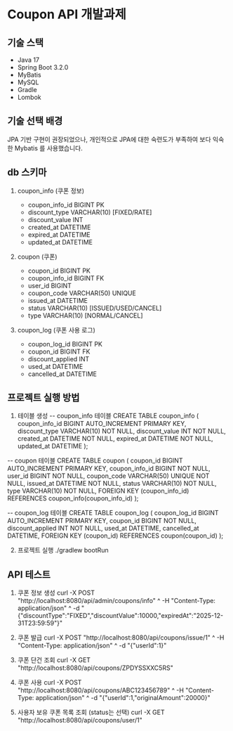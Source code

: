 # Coupon API 개발과제

## 기술 스택
- Java 17
- Spring Boot 3.2.0
- MyBatis
- MySQL
- Gradle
- Lombok

## 기술 선택 배경
JPA 기반 구현이 권장되었으나, 개인적으로 JPA에 대한 숙련도가 부족하여 보다 익숙한 Mybatis 를 사용했습니다.

## db 스키마
1. coupon_info (쿠폰 정보)
   - coupon_info_id BIGINT PK
   - discount_type VARCHAR(10) [FIXED/RATE]
   - discount_value INT
   - created_at DATETIME
   - expired_at DATETIME
   - updated_at DATETIME

2. coupon (쿠폰)
   - coupon_id BIGINT PK
   - coupon_info_id BIGINT FK
   - user_id BIGINT
   - coupon_code VARCHAR(50) UNIQUE
   - issued_at DATETIME
   - status VARCHAR(10) [ISSUED/USED/CANCEL]
   - type VARCHAR(10) [NORMAL/CANCEL]

3. coupon_log (쿠폰 사용 로그)
   - coupon_log_id BIGINT PK
   - coupon_id BIGINT FK
   - discount_applied INT
   - used_at DATETIME
   - cancelled_at DATETIME

## 프로젝트 실행 방법

1. 테이블 생성
-- coupon_info 테이블
CREATE TABLE coupon_info (
    coupon_info_id BIGINT AUTO_INCREMENT PRIMARY KEY,
    discount_type VARCHAR(10) NOT NULL,
    discount_value INT NOT NULL,
    created_at DATETIME NOT NULL,
    expired_at DATETIME NOT NULL,
    updated_at DATETIME
);

-- coupon 테이블
CREATE TABLE coupon (
    coupon_id BIGINT AUTO_INCREMENT PRIMARY KEY,
    coupon_info_id BIGINT NOT NULL,
    user_id BIGINT NOT NULL,
    coupon_code VARCHAR(50) UNIQUE NOT NULL,
    issued_at DATETIME NOT NULL,
    status VARCHAR(10) NOT NULL,
    type VARCHAR(10) NOT NULL,
    FOREIGN KEY (coupon_info_id) REFERENCES coupon_info(coupon_info_id)
);

-- coupon_log 테이블
CREATE TABLE coupon_log (
    coupon_log_id BIGINT AUTO_INCREMENT PRIMARY KEY,
    coupon_id BIGINT NOT NULL,
    discount_applied INT NOT NULL,
    used_at DATETIME,
    cancelled_at DATETIME,
    FOREIGN KEY (coupon_id) REFERENCES coupon(coupon_id)
);

2. 프로젝트 실행
./gradlew bootRun

## API 테스트

1. 쿠폰 정보 생성
curl -X POST "http://localhost:8080/api/admin/coupons/info" ^
  -H "Content-Type: application/json" ^
  -d "{\"discountType\":\"FIXED\",\"discountValue\":10000,\"expiredAt\":\"2025-12-31T23:59:59\"}"

2. 쿠폰 발급
curl -X POST "http://localhost:8080/api/coupons/issue/1" ^
  -H "Content-Type: application/json" ^
  -d "{\"userId\":1}"

3. 쿠폰 단건 조회
curl -X GET "http://localhost:8080/api/coupons/ZPDYSSXXC5RS"

4. 쿠폰 사용
curl -X POST "http://localhost:8080/api/coupons/ABC123456789" ^
  -H "Content-Type: application/json" ^
  -d "{\"userId\":1,\"originalAmount\":20000}"

5. 사용자 보유 쿠폰 목록 조회 (status는 선택)
curl -X GET "http://localhost:8080/api/coupons/user/1"

